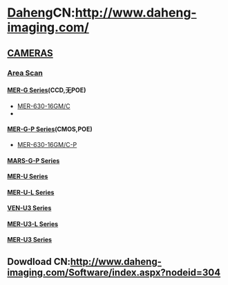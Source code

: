 # [Daheng](http://www.daheng-imaging.com/en/)CN:http://www.daheng-imaging.com/

## [CAMERAS](http://www.daheng-imaging.com/en/products/ProductTypeNext.aspx?current=121)

### [Area Scan](http://www.daheng-imaging.com/en/products/ProductList.aspx?current=123)

#### [MER-G Series](http://www.daheng-imaging.com/en/products/ProductDetails.aspx?current=123&productid=2865)(CCD,无POE)
- [MER-630-16GM/C](http://www.daheng-imaging.com/en/products/ProductDetails.aspx?current=123&productid=2955)
- 
#### [MER-G-P Series](http://www.daheng-imaging.com/en/products/ProductDetails.aspx?current=123&productid=2883)(CMOS,POE)
- [MER-630-16GM/C-P](http://www.daheng-imaging.com/en/products/ProductDetails.aspx?current=123&productid=2960)


#### [MARS-G-P Series](http://www.daheng-imaging.com/en/products/ProductDetails.aspx?current=123&productid=3213)

#### [MER-U Series](http://www.daheng-imaging.com/en/products/ProductDetails.aspx?current=123&productid=2851)

#### [MER-U-L Series](http://www.daheng-imaging.com/en/products/ProductDetails.aspx?current=123&productid=2858)


#### [VEN-U3 Series](http://www.daheng-imaging.com/en/products/ProductDetails.aspx?current=123&productid=2916)


#### [MER-U3-L Series](http://www.daheng-imaging.com/en/products/ProductDetails.aspx?current=123&productid=2831)

#### [MER-U3 Series](http://www.daheng-imaging.com/en/products/ProductDetails.aspx?current=123&productid=2808)


## Dowdload CN:http://www.daheng-imaging.com/Software/index.aspx?nodeid=304
